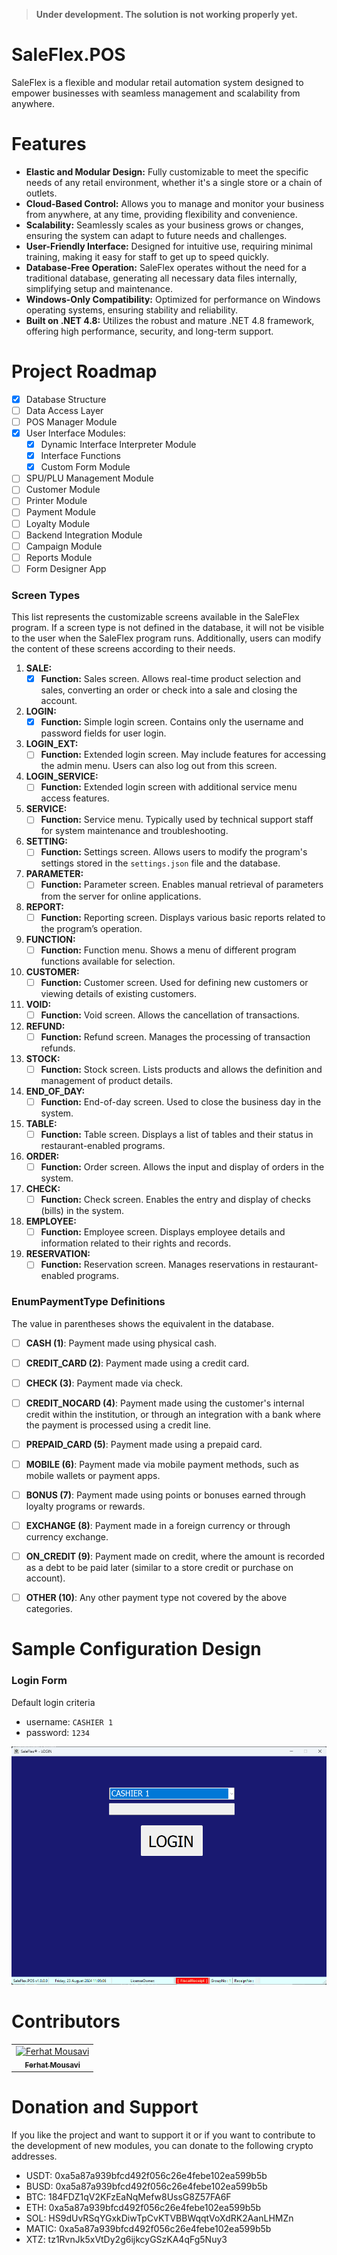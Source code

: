 > **Under development. The solution is not working properly yet.**

# SaleFlex.POS
SaleFlex is a flexible and modular retail automation system designed to empower businesses with seamless management and scalability from anywhere.

# Features
- **Elastic and Modular Design:** Fully customizable to meet the specific needs of any retail environment, whether it's a single store or a chain of outlets.
- **Cloud-Based Control:** Allows you to manage and monitor your business from anywhere, at any time, providing flexibility and convenience.
- **Scalability:** Seamlessly scales as your business grows or changes, ensuring the system can adapt to future needs and challenges.
- **User-Friendly Interface:** Designed for intuitive use, requiring minimal training, making it easy for staff to get up to speed quickly.
- **Database-Free Operation:** SaleFlex operates without the need for a traditional database, generating all necessary data files internally, simplifying setup and maintenance.
- **Windows-Only Compatibility:** Optimized for performance on Windows operating systems, ensuring stability and reliability.
- **Built on .NET 4.8:** Utilizes the robust and mature .NET 4.8 framework, offering high performance, security, and long-term support.

# Project Roadmap

- [X] Database Structure
- [ ] Data Access Layer
- [ ] POS Manager Module
- [X] User Interface Modules:
  - [X] Dynamic Interface Interpreter Module
  - [X] Interface Functions
  - [X] Custom Form Module
- [ ] SPU/PLU Management Module
- [ ] Customer Module
- [ ] Printer Module
- [ ] Payment Module
- [ ] Loyalty Module
- [ ] Backend Integration Module
- [ ] Campaign Module
- [ ] Reports Module
- [ ] Form Designer App

### Screen Types

This list represents the customizable screens available in the SaleFlex program. If a screen type is not defined in the database, it will not be visible to the user when the SaleFlex program runs. Additionally, users can modify the content of these screens according to their needs.

1. **SALE:**  
   - [X] **Function:** Sales screen. Allows real-time product selection and sales, converting an order or check into a sale and closing the account.
  
2. **LOGIN:**  
   - [X] **Function:** Simple login screen. Contains only the username and password fields for user login.
  
3. **LOGIN_EXT:**  
   - [ ] **Function:** Extended login screen. May include features for accessing the admin menu. Users can also log out from this screen.
  
4. **LOGIN_SERVICE:**  
   - [ ] **Function:** Extended login screen with additional service menu access features.
  
5. **SERVICE:**  
   - [ ] **Function:** Service menu. Typically used by technical support staff for system maintenance and troubleshooting.
  
6. **SETTING:**  
   - [ ] **Function:** Settings screen. Allows users to modify the program's settings stored in the `settings.json` file and the database.
  
7. **PARAMETER:**  
   - [ ] **Function:** Parameter screen. Enables manual retrieval of parameters from the server for online applications.
  
8. **REPORT:**  
   - [ ] **Function:** Reporting screen. Displays various basic reports related to the program’s operation.
  
9. **FUNCTION:**  
   - [ ] **Function:** Function menu. Shows a menu of different program functions available for selection.
  
10. **CUSTOMER:**  
    - [ ] **Function:** Customer screen. Used for defining new customers or viewing details of existing customers.
  
11. **VOID:**  
    - [ ] **Function:** Void screen. Allows the cancellation of transactions.
  
12. **REFUND:**  
    - [ ] **Function:** Refund screen. Manages the processing of transaction refunds.
  
13. **STOCK:**  
    - [ ] **Function:** Stock screen. Lists products and allows the definition and management of product details.
  
14. **END_OF_DAY:**  
    - [ ] **Function:** End-of-day screen. Used to close the business day in the system.
  
15. **TABLE:**  
    - [ ] **Function:** Table screen. Displays a list of tables and their status in restaurant-enabled programs.
  
16. **ORDER:**  
    - [ ] **Function:** Order screen. Allows the input and display of orders in the system.
  
17. **CHECK:**  
    - [ ] **Function:** Check screen. Enables the entry and display of checks (bills) in the system.
  
18. **EMPLOYEE:**  
    - [ ] **Function:** Employee screen. Displays employee details and information related to their rights and records.
  
19. **RESERVATION:**  
    - [ ] **Function:** Reservation screen. Manages reservations in restaurant-enabled programs.

### EnumPaymentType Definitions
The value in parentheses shows the equivalent in the database.

- [ ] **CASH (1)**: Payment made using physical cash.

- [ ] **CREDIT_CARD (2)**: Payment made using a credit card.

- [ ] **CHECK (3)**: Payment made via check.

- [ ] **CREDIT_NOCARD (4)**: Payment made using the customer's internal credit within the institution, or through an integration with a bank where the payment is processed using a credit line.

- [ ] **PREPAID_CARD (5)**: Payment made using a prepaid card.

- [ ] **MOBILE (6)**: Payment made via mobile payment methods, such as mobile wallets or payment apps.

- [ ] **BONUS (7)**: Payment made using points or bonuses earned through loyalty programs or rewards.

- [ ] **EXCHANGE (8)**: Payment made in a foreign currency or through currency exchange.

- [ ] **ON_CREDIT (9)**: Payment made on credit, where the amount is recorded as a debt to be paid later (similar to a store credit or purchase on account).

- [ ] **OTHER (10)**: Any other payment type not covered by the above categories.


# Sample Configuration Design
### Login Form

Default login criteria
- username: `CASHIER 1` 
- password: `1234`

![Login Form](https://github.com/SaleFlex/.github/blob/main/profile/saleflex.pos.login.form.sample.jpg?raw=true)

# Contributors

<table>
<tr>
    <td align="center">
        <a href="https://github.com/ferhat-mousavi">
            <img src="https://avatars.githubusercontent.com/u/5930760?v=4" width="100;" alt="Ferhat Mousavi"/>
            <br />
            <sub><b>Ferhat Mousavi</b></sub>
        </a>
    </td>
</tr>
</table>

# Donation and Support
If you like the project and want to support it or if you want to contribute to the development of new modules, you can donate to the following crypto addresses.

- USDT: 0xa5a87a939bfcd492f056c26e4febe102ea599b5b
- BUSD: 0xa5a87a939bfcd492f056c26e4febe102ea599b5b
- BTC: 184FDZ1qV2KFzEaNqMefw8UssG8Z57FA6F
- ETH: 0xa5a87a939bfcd492f056c26e4febe102ea599b5b
- SOL: HS9dUvRSqYGxkDiwTpCvKTVBBWqqtVoXdRK2AanLHMZn
- MATIC: 0xa5a87a939bfcd492f056c26e4febe102ea599b5b
- XTZ: tz1RvnJk5xVtDy2g6ijkcyGSzKA4qFg5Nuy3
